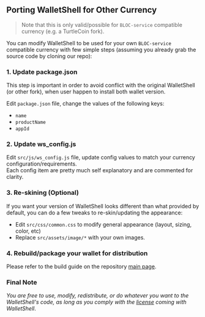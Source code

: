 ## Porting WalletShell for Other Currency

> Note that this is only valid/possible for `BLOC-service` compatible currency (e.g. a TurtleCoin fork).

You can modify WalletShell to be used for your own `BLOC-service` compatible currency with few simple steps (assuming you already grab the source code by cloning our repo):

### 1. Update package.json
This step is important in order to avoid conflict with the original WalletShell (or other fork), when user happen to install both wallet version.

Edit `package.json` file, change the values of the following keys:
- `name`
- `productName`
- `appId`

### 2. Update ws_config.js
Edit `src/js/ws_config.js` file, update config values to match your currency configuration/requirements.  
Each config item are pretty much self explanatory and are commented for clarity.

### 3. Re-skining (Optional)
If you want your version of WalletShell looks different than what provided by default, you can do a few tweaks to re-skin/updating the appearance:
- Edit `src/css/common.css` to modify general appearance (layout, sizing, color, etc)
- Replace `src/assets/image/*` with your own images.

### 4. Rebuild/package your wallet for distribution
Please refer to the build guide on the repository [main page](https://github.com/blockchain-app/BLOC-electron-wallet).

### Final Note
_You are free to use, modify, redistribute, or do whatever you want to the WalletShell's code, as long as you comply with the [license](https://github.com/blockchain-app/BLOC-electron-wallet/blob/master/LICENSE.md) coming with WalletShell_.